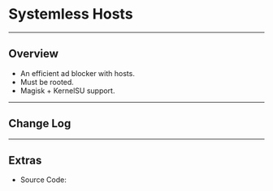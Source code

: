 # Systemless Hosts

---

## Overview

- An efficient ad blocker with hosts.
- Must be rooted.
- Magisk + KernelSU support.

---

## Change Log

---

## Extras

- Source Code:

